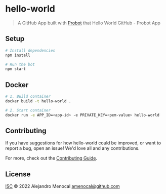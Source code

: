 # hello-world

> A GitHub App built with [Probot](https://github.com/probot/probot) that Hello World GitHub - Probot App

## Setup

```sh
# Install dependencies
npm install

# Run the bot
npm start
```

## Docker

```sh
# 1. Build container
docker build -t hello-world .

# 2. Start container
docker run -e APP_ID=<app-id> -e PRIVATE_KEY=<pem-value> hello-world
```

## Contributing

If you have suggestions for how hello-world could be improved, or want to report a bug, open an issue! We'd love all and any contributions.

For more, check out the [Contributing Guide](CONTRIBUTING.md).

## License

[ISC](LICENSE) © 2022 Alejandro Menocal <amenocal@github.com>
